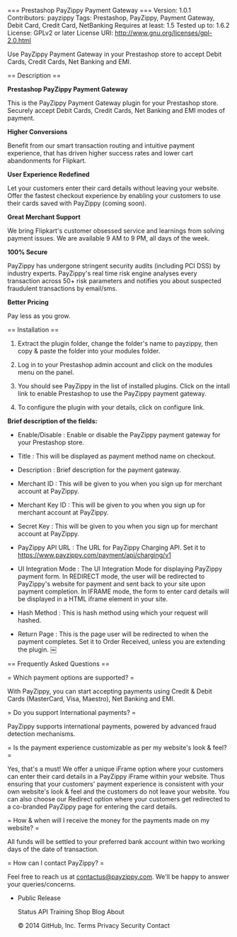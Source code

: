 === Prestashop PayZippy Payment Gateway ===
Version: 1.0.1
Contributors: payzippy
Tags: Prestashop, PayZippy, Payment Gateway, Debit Card, Credit Card, NetBanking
Requires at least: 1.5
Tested up to: 1.6.2
License: GPLv2 or later
License URI: http://www.gnu.org/licenses/gpl-2.0.html

Use PayZippy Payment Gateway in your Prestashop store to accept Debit Cards, Credit Cards, Net Banking and EMI.

== Description ==

**Prestashop PayZippy Payment Gateway**

This is the PayZippy Payment Gateway plugin for your Prestashop store. Securely accept Debit Cards, Credit Cards, Net Banking and EMI modes of payment.

**Higher Conversions**

Benefit from our smart transaction routing and intuitive payment experience, that has driven higher success rates and lower cart abandonments for Flipkart.

**User Experience Redefined**

Let your customers enter their card details without leaving your website.
Offer the fastest checkout experience by enabling your customers to use their cards saved with PayZippy (coming soon).

**Great Merchant Support**

We bring Flipkart's customer obsessed service and learnings from solving payment issues. We are available 9 AM to 9 PM, all days of the week.

**100% Secure**

PayZippy has undergone stringent security audits (including PCI DSS) by industry experts.
PayZippy's real time risk engine analyses every transaction across 50+ risk parameters and notifies you about suspected fraudulent transactions by email/sms.

**Better Pricing**

Pay less as you grow.

== Installation ==

1. Extract the plugin folder, change the folder's name to payzippy, then copy & paste the folder into your modules folder.

2. Log in to your Prestashop admin account and click on the modules menu on the panel.

3. You should see  PayZippy in the list of installed plugins. Click on the intall link to enable Prestashop to use the PayZippy payment gateway.

4. To configure the plugin with your details, click on configure link.


**Brief description of the fields:**

- Enable/Disable : Enable or disable the PayZippy payment gateway for your Prestashop store.

- Title : This will be displayed as payment method name on checkout.

- Description : Brief description for the payment gateway.

- Merchant ID : This will be given to you when you sign up for merchant account at PayZippy.

- Merchant Key ID : This will be given to you when you sign up for merchant account at PayZippy.

- Secret Key : This will be given to you when you sign up for merchant account at PayZippy.

- PayZippy API URL : The URL for PayZippy Charging API. Set it to https://www.payzippy.com/payment/api/charging/v1

- UI Integration Mode : The UI Integration Mode for displaying PayZippy payment form.
  In REDIRECT mode, the user will be redirected to PayZippy's website for payment and sent back to your site upon payment completion.
  In IFRAME mode, the form to enter card details will be displayed in a HTML iframe element in your site.

- Hash Method : This is hash method using which your request will hashed.

- Return Page : This is the page user will be redirected to when the payment completes. Set it to Order Received, unless you are extending the plugin.
￼

== Frequently Asked Questions ==

= Which payment options are supported? =

With PayZippy, you can start accepting payments using Credit & Debit Cards (MasterCard, Visa, Maestro), Net Banking and EMI.

= Do you support International payments? =

PayZippy supports international payments, powered by advanced fraud detection mechanisms.

= Is the payment experience customizable as per my website's look & feel? =

Yes, that's a must! We offer a unique iFrame option where your customers can enter their card details in a PayZippy iFrame within your website. Thus ensuring that your customers' payment experience is consistent with your own website's look & feel and the customers do not leave your website. You can also choose our Redirect option where your customers get redirected to a co-branded PayZippy page for entering the card details.

= How & when will I receive the money for the payments made on my website? =

All funds will be settled to your preferred bank account within two working days of the date of transaction.

= How can I contact PayZippy? =

Feel free to reach us at contactus@payzippy.com. We'll be happy to answer your queries/concerns.

* Public Release

    Status
    API
    Training
    Shop
    Blog
    About

    © 2014 GitHub, Inc.
    Terms
    Privacy
    Security
    Contact



